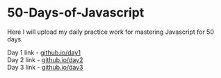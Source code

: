 # 50-Days-of-Javascript

Here I will upload my daily practice work for mastering Javascript for 50 days.

Day 1 link -
[github.io/day1](https://rushigoswami.github.io/50-Days-of-Javascript/day1/)<br> Day 2
link - [github.io/day2](https://rushigoswami.github.io/50-Days-of-Javascript/day2/)<br>
Day 3
link - [github.io/day3](https://rushigoswami.github.io/50-Days-of-Javascript/day3/)<br>
